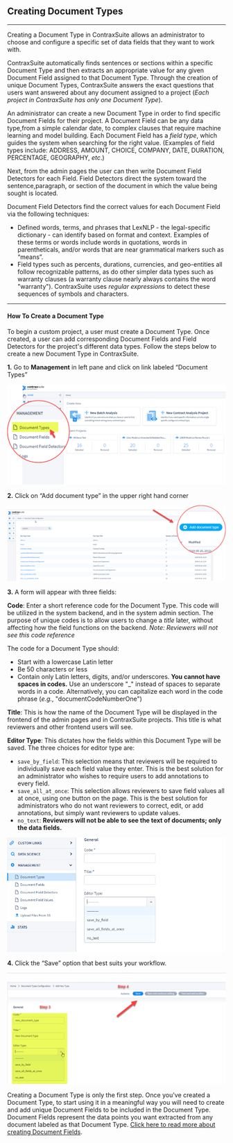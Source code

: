 ## Creating Document Types

---

Creating a Document Type in ContraxSuite allows an administrator to choose and configure a specific set of data fields that they want to work with.

ContraxSuite automatically finds sentences or sections within a specific Document Type and then extracts an appropriate value for any given Document Field assigned to that Document Type. Through the creation of unique Document Types, ContraxSuite answers the exact questions that users want answered about any document assigned to a project (*Each project in ContraxSuite has only one Document Type*).

An administrator can create a new Document Type in order to find specific Document Fields for their project. A Document Field can be any data type,from a simple calendar date, to complex clauses that require machine learning and model building. Each Document Field has a *field type*, which guides the system when searching for the right value. (Examples of field types include: ADDRESS, AMOUNT, CHOICE, COMPANY, DATE, DURATION, PERCENTAGE, GEOGRAPHY, *etc*.) 

Next, from the admin pages the user can then write Document Field Detectors for each Field. Field Detectors direct the system toward the sentence,paragraph, or section of the document in which the value being sought is located.

Document Field Detectors find the correct values for each Document Field via the following techniques:

* Defined words, terms, and phrases that LexNLP - the legal-specific dictionary - can identify based on format and context. Examples of these terms or words include words in quotations, words in parentheticals, and/or words that are near grammatical markers such as “means”.
* Field types such as percents, durations, currencies, and geo-entities all follow recognizable patterns, as do other simpler data types such as warranty clauses (a warranty clause nearly always contains the word "warranty"). ContraxSuite uses *regular expressions* to detect these sequences of symbols and characters.

---

#### How To Create a Document Type

To begin a custom project, a user must create a Document Type. Once created, a user can add corresponding Document Fields and Field Detectors for the project's different data types. Follow the steps below to create a new Document Type in ContraxSuite.

**1.** Go to __Management__ in left pane and click on link labeled “Document Types”

  ![AdminDocType](../../../_static/img/guides/DocTypeCreation/AdminDocType.png)

**2.** Click on “Add document type” in the upper right hand corner

  ![AddDocType](../../../_static/img/guides/DocTypeCreation/AddDocType.png)

**3.** A form will appear with three fields:

**Code**: Enter a short reference code for the Document Type. This code will be utilized in the system backend, and in the system admin section. The purpose of unique codes is to allow users to change a *title* later, without affecting how the field functions on the backend. *Note: Reviewers will not see this code reference*

The code for a Document Type should:
  * Start with a lowercase Latin letter
  * Be 50 characters or less
  * Contain only Latin letters, digits, and/or underscores. **You cannot have spaces in codes.** Use an underscore "_" instead of spaces to separate words in a code. Alternatively, you can capitalize each word in the code phrase (*e.g.*, "documentCodeNumberOne")

**Title**: This is how the name of the Document Type will be displayed in the frontend of the admin pages and in ContraxSuite projects. This title is what reviewers and other frontend users will see.

**Editor Type**: This dictates how the fields within this Document Type will be saved.
  The three choices for editor type are:
  * `save_by_field`: This selection means that reviewers will be required to individually save each field value they enter. This is the best solution for an administrator who wishes to require users to add annotations to every field.
  * `save_all_at_once`: This selection allows reviewers to save field values all at once, using one button on the page. This is the best solution for administrators who do not want reviewers to correct, edit, or add annotations, but simply want reviewers to update values.
  * `no_text`: **Reviewers will not be able to see the text of documents; only the data fields.**

  ![AddDocType](../../../_static/img/guides/DocTypeCreation/DocTypeParams.png)


**4.**	Click the “Save” option that best suits your workflow.

![SaveStep4](../../../_static/img/guides/DocTypeCreation/SaveStep.png)

Creating a Document Type is only the first step. Once you've created a Document Type, to start using it in a meaningful way you will need to create and add unique Document Fields to be included in the Document Type. Document Fields represent the data points you want extracted from any document labeled as that Document Type. [Click here to read more about creating Document Fields](../power_users/create_document_field).